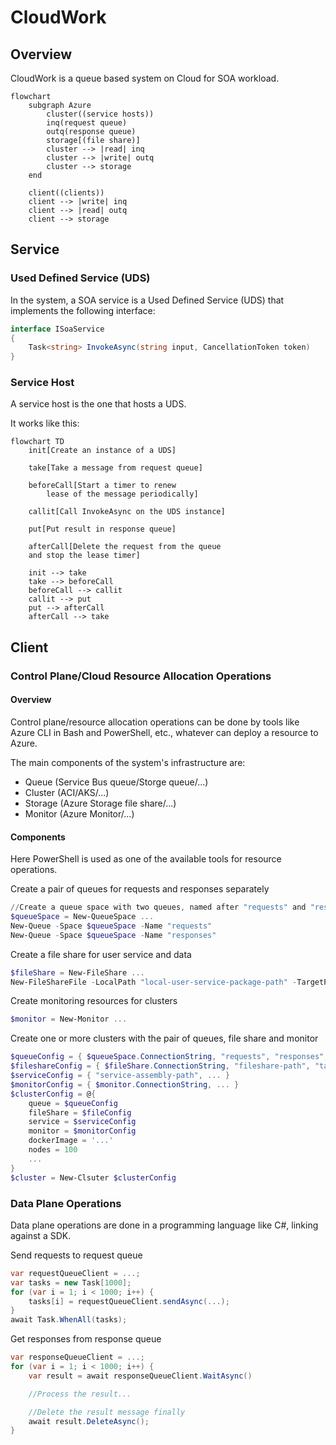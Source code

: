 # CloudWork

## Overview

CloudWork is a queue based system on Cloud for SOA workload.

```mermaid
flowchart
    subgraph Azure
        cluster((service hosts))
        inq(request queue)
        outq(response queue)
        storage[(file share)]
        cluster --> |read| inq
        cluster --> |write| outq
        cluster --> storage
    end

    client((clients))
    client --> |write| inq
    client --> |read| outq
    client --> storage
```

## Service

### Used Defined Service (UDS)

In the system, a SOA service is a Used Defined Service (UDS) that implements the following interface:

```cs
interface ISoaService
{
    Task<string> InvokeAsync(string input, CancellationToken token)
}
```

### Service Host

A service host is the one that hosts a UDS.

It works like this:

```mermaid
flowchart TD
    init[Create an instance of a UDS]

    take[Take a message from request queue]

    beforeCall[Start a timer to renew
        lease of the message periodically]

    callit[Call InvokeAsync on the UDS instance]

    put[Put result in response queue]

    afterCall[Delete the request from the queue
    and stop the lease timer]

    init --> take
    take --> beforeCall
    beforeCall --> callit
    callit --> put
    put --> afterCall
    afterCall --> take
```

## Client

### Control Plane/Cloud Resource Allocation Operations

#### Overview

Control plane/resource allocation operations can be done by tools like Azure CLI in Bash and PowerShell, etc., whatever can deploy a resource to Azure.

The main components of the system's infrastructure are:

* Queue (Service Bus queue/Storge queue/...)
* Cluster (ACI/AKS/...)
* Storage (Azure Storage file share/...)
* Monitor (Azure Monitor/...)

#### Components

Here PowerShell is used as one of the available tools for resource operations.

Create a pair of queues for requests and responses separately

```ps1
//Create a queue space with two queues, named after "requests" and "responses" separately.
$queueSpace = New-QueueSpace ...
New-Queue -Space $queueSpace -Name "requests"
New-Queue -Space $queueSpace -Name "responses"
```

Create a file share for user service and data

```ps1
$fileShare = New-FileShare ...
New-FileShareFile -LocalPath "local-user-service-package-path" -TargetPath "fileshare-path"
```

Create monitoring resources for clusters

```ps1
$monitor = New-Monitor ...
```

Create one or more clusters with the pair of queues, file share and monitor

```ps1
$queueConfig = { $queueSpace.ConnectionString, "requests", "responses", ... }
$fileshareConfig = { $fileShare.ConnectionString, "fileshare-path", "target-mount-path", ... }
$serviceConfig = { "service-assembly-path", ... }
$monitorConfig = { $monitor.ConnectionString, ... }
$clusterConfig = @{
    queue = $queueConfig
    fileShare = $fileConfig
    service = $serviceConfig
    monitor = $monitorConfig
    dockerImage = '...'
    nodes = 100
    ...
}
$cluster = New-Clsuter $clusterConfig
```

### Data Plane Operations

Data plane operations are done in a programming language like C#, linking against a SDK.

Send requests to request queue

```cs
var requestQueueClient = ...;
var tasks = new Task[1000];
for (var i = 1; i < 1000; i++) {
    tasks[i] = requestQueueClient.sendAsync(...);
}
await Task.WhenAll(tasks);
```

Get responses from response queue

```cs
var responseQueueClient = ...;
for (var i = 1; i < 1000; i++) {
    var result = await responseQueueClient.WaitAsync()

    //Process the result...

    //Delete the result message finally
    await result.DeleteAsync();
}
```

